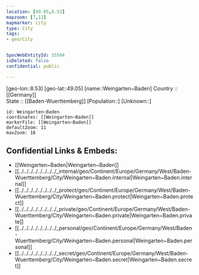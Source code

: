 ```yaml
---
location: [49.05,8.53] 
mapzoom: [7,12] 
mapmarker: city 
type: City
tags:
- geo/City


SpocWebEntityId: 35504
isDeleted: false
confidential: public

---
```

[geo-lon::8.53] 
[geo-lat::49.05] 
[name::Weingarten~Baden] 
Country :: [[Germany]]  
State :: [[Baden-Wuerttemberg]] 
[Population::] 
[Unknown::] 


```leaflet
id: Weingarten~Baden
coordinates: [[Weingarten~Baden]] 
markerFile: [[Weingarten~Baden]] 
defaultZoom: 11 
maxZoom: 18
```


## Confidential Links & Embeds: 
- [[Weingarten~Baden|Weingarten~Baden]]  
- [[../../../../../../../../_internal/geo/Continent/Europe/Germany/West/Baden-Wuerttemberg/City/Weingarten~Baden.internal|Weingarten~Baden.internal]] 
- [[../../../../../../../../_protect/geo/Continent/Europe/Germany/West/Baden-Wuerttemberg/City/Weingarten~Baden.protect|Weingarten~Baden.protect]] 
- [[../../../../../../../../_private/geo/Continent/Europe/Germany/West/Baden-Wuerttemberg/City/Weingarten~Baden.private|Weingarten~Baden.private]] 
- [[../../../../../../../../_personal/geo/Continent/Europe/Germany/West/Baden-Wuerttemberg/City/Weingarten~Baden.personal|Weingarten~Baden.personal]] 
- [[../../../../../../../../_secret/geo/Continent/Europe/Germany/West/Baden-Wuerttemberg/City/Weingarten~Baden.secret|Weingarten~Baden.secret]] 

